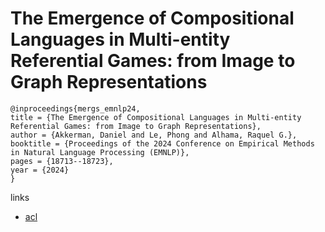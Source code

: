 # The Emergence of Compositional Languages in Multi-entity Referential Games: from Image to Graph Representations

```
@inproceedings{mergs_emnlp24,
title = {The Emergence of Compositional Languages in Multi-entity Referential Games: from Image to Graph Representations},
author = {Akkerman, Daniel and Le, Phong and Alhama, Raquel G.},
booktitle = {Proceedings of the 2024 Conference on Empirical Methods in Natural Language Processing (EMNLP)},
pages = {18713--18723},
year = {2024}
}
```

links
- [acl](https://aclanthology.org/2024.emnlp-main.1042)
